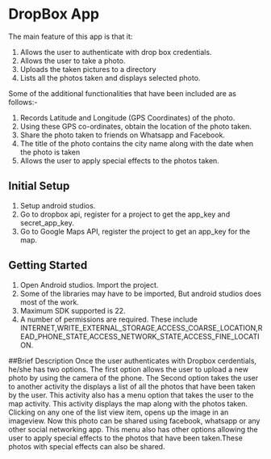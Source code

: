 # DropBox App

The main feature of this app is that it:
1. Allows the user to authenticate with drop box credentials.
2. Allows the user to take a photo.
3. Uploads the taken pictures to a directory
4. Lists all the photos taken and displays selected photo.

Some of the additional functionalities that have been included are as follows:-
1. Records Latitude and Longitude (GPS Coordinates) of the photo.
2. Using these GPS co-ordinates, obtain the location of the photo taken.
3. Share the photo taken to friends on Whatsapp and Facebook.
4. The title of the photo contains the city name along with the date when the photo is taken
5. Allows the user to apply special effects to the photos taken.

## Initial Setup
1. Setup android studios.
2. Go to dropbox api, register for a project to get the app_key and secret_app_key.
3. Go to Google Maps API, register the project to get an app_key for the map.

## Getting Started
1. Open Android studios. Import the project.
2. Some of the libraries may have to be imported, But android studios does most of the work.
3. Maximum SDK supported is 22.
4. A number of permissions are required. These include INTERNET,WRITE_EXTERNAL_STORAGE,ACCESS_COARSE_LOCATION,READ_PHONE_STATE,ACCESS_NETWORK_STATE,ACCESS_FINE_LOCATION.

##Brief Description
Once the user authenticates with Dropbox cerdentials, he/she has two options. The first option allows the user to upload a new photo by using the camera of the phone. The Second option takes the user to another activity the displays a list of all the photos that have been taken by the user. This activity also has a menu option that takes the user to the map activity. This activity displays the map along with the photos taken. Clicking on any one of the list view item, opens up the image in an imageview. Now this photo can be shared using facebook, whatsapp or any other social networking app. This menu also has other options allowing the user to apply special effects to the photos that have been taken.These photos with special effects can also be shared. 

